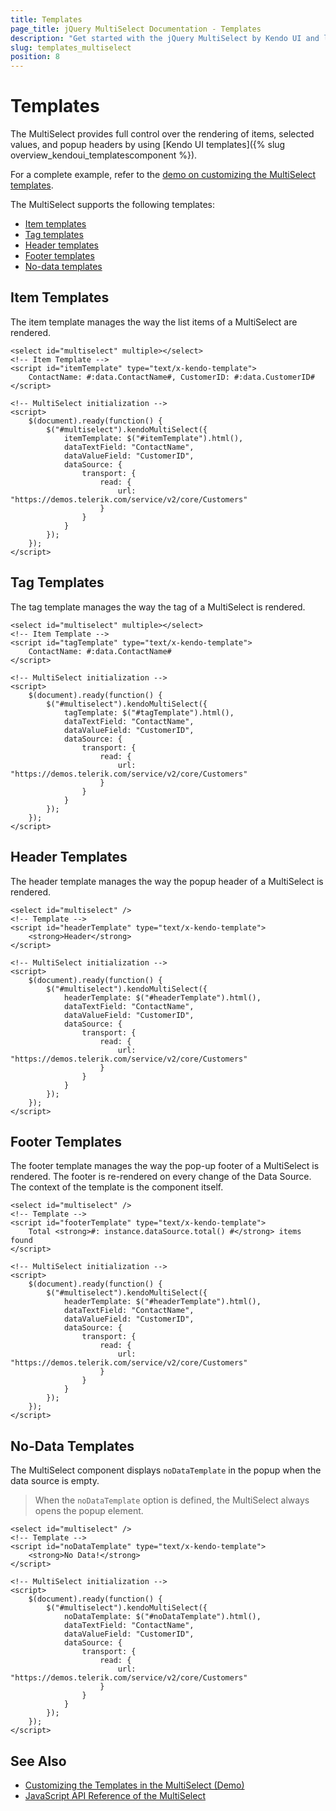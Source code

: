 ```yaml
---
title: Templates
page_title: jQuery MultiSelect Documentation - Templates
description: "Get started with the jQuery MultiSelect by Kendo UI and learn how to customize its item, value, header, footer, and no-data templates."
slug: templates_multiselect
position: 8
---
```


# Templates

The MultiSelect provides full control over the rendering of items, selected values, and popup headers by using [Kendo UI templates]({% slug overview_kendoui_templatescomponent %}).

For a complete example, refer to the [demo on customizing the MultiSelect templates](https://demos.telerik.com/kendo-ui/multiselect/template).

The MultiSelect supports the following templates:

* [Item templates](#item-templates)
* [Tag templates](#tag-templates)
* [Header templates](#header-templates)
* [Footer templates](#footer-templates)
* [No-data templates](#no-data-templates)

## Item Templates

The item template manages the way the list items of a MultiSelect are rendered.

    <select id="multiselect" multiple></select>
    <!-- Item Template -->
    <script id="itemTemplate" type="text/x-kendo-template">
        ContactName: #:data.ContactName#, CustomerID: #:data.CustomerID#
    </script>

    <!-- MultiSelect initialization -->
    <script>
        $(document).ready(function() {
            $("#multiselect").kendoMultiSelect({
                itemTemplate: $("#itemTemplate").html(),
                dataTextField: "ContactName",
                dataValueField: "CustomerID",
                dataSource: {
                    transport: {
                        read: {
                            url: "https://demos.telerik.com/service/v2/core/Customers"
                        }
                    }
                }
            });
        });
    </script>

## Tag Templates

The tag template manages the way the tag of a MultiSelect is rendered.

    <select id="multiselect" multiple></select>
    <!-- Item Template -->
    <script id="tagTemplate" type="text/x-kendo-template">
        ContactName: #:data.ContactName#
    </script>

    <!-- MultiSelect initialization -->
    <script>
        $(document).ready(function() {
            $("#multiselect").kendoMultiSelect({
                tagTemplate: $("#tagTemplate").html(),
                dataTextField: "ContactName",
                dataValueField: "CustomerID",
                dataSource: {
                    transport: {
                        read: {
                            url: "https://demos.telerik.com/service/v2/core/Customers"
                        }
                    }
                }
            });
        });
    </script>

## Header Templates

The header template manages the way the popup header of a MultiSelect is rendered.

    <select id="multiselect" />
    <!-- Template -->
    <script id="headerTemplate" type="text/x-kendo-template">
        <strong>Header</strong>
    </script>

    <!-- MultiSelect initialization -->
    <script>
        $(document).ready(function() {
            $("#multiselect").kendoMultiSelect({
                headerTemplate: $("#headerTemplate").html(),
                dataTextField: "ContactName",
                dataValueField: "CustomerID",
                dataSource: {
                    transport: {
                        read: {
                            url: "https://demos.telerik.com/service/v2/core/Customers"
                        }
                    }
                }
            });
        });
    </script>

## Footer Templates

The footer template manages the way the pop-up footer of a MultiSelect is rendered. The footer is re-rendered on every change of the Data Source. The context of the template is the component itself.

    <select id="multiselect" />
    <!-- Template -->
    <script id="footerTemplate" type="text/x-kendo-template">
        Total <strong>#: instance.dataSource.total() #</strong> items found
    </script>

    <!-- MultiSelect initialization -->
    <script>
        $(document).ready(function() {
            $("#multiselect").kendoMultiSelect({
                headerTemplate: $("#headerTemplate").html(),
                dataTextField: "ContactName",
                dataValueField: "CustomerID",
                dataSource: {
                    transport: {
                        read: {
                            url: "https://demos.telerik.com/service/v2/core/Customers"
                        }
                    }
                }
            });
        });
    </script>

## No-Data Templates

The MultiSelect component displays `noDataTemplate` in the popup when the data source is empty.

> When the `noDataTemplate` option is defined, the MultiSelect always opens the popup element.

    <select id="multiselect" />
    <!-- Template -->
    <script id="noDataTemplate" type="text/x-kendo-template">
        <strong>No Data!</strong>
    </script>

    <!-- MultiSelect initialization -->
    <script>
        $(document).ready(function() {
            $("#multiselect").kendoMultiSelect({
                noDataTemplate: $("#noDataTemplate").html(),
                dataTextField: "ContactName",
                dataValueField: "CustomerID",
                dataSource: {
                    transport: {
                        read: {
                            url: "https://demos.telerik.com/service/v2/core/Customers"
                        }
                    }
                }
            });
        });
    </script>

## See Also

* [Customizing the Templates in the MultiSelect (Demo)](https://demos.telerik.com/kendo-ui/multiselect/template)
* [JavaScript API Reference of the MultiSelect](/api/javascript/ui/multiselect)
